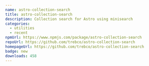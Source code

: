```yaml
---
name: astro-collection-search
title: astro-collection-search
description: Collection search for Astro using minisearch
categories:
  - utilities
  - recent
npmUrl: https://www.npmjs.com/package/astro-collection-search
repoUrl: https://github.com/trebco/astro-collection-search
homepageUrl: https://github.com/trebco/astro-collection-search
badge: new
downloads: 458
---
```

